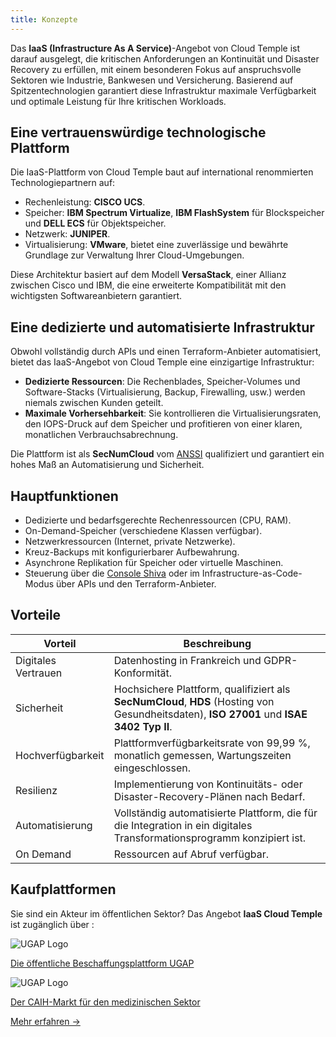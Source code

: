 ```yaml
---
title: Konzepte
---
```


Das __IaaS (Infrastructure As A Service)__-Angebot von Cloud Temple ist darauf ausgelegt, die kritischen Anforderungen an Kontinuität und Disaster Recovery zu erfüllen, mit einem besonderen Fokus auf anspruchsvolle Sektoren wie Industrie, Bankwesen und Versicherung. Basierend auf Spitzentechnologien garantiert diese Infrastruktur maximale Verfügbarkeit und optimale Leistung für Ihre kritischen Workloads.

## Eine vertrauenswürdige technologische Plattform

Die IaaS-Plattform von Cloud Temple baut auf international renommierten Technologiepartnern auf:

- Rechenleistung: **CISCO UCS**.
- Speicher: **IBM Spectrum Virtualize**, **IBM FlashSystem** für Blockspeicher und **DELL ECS** für Objektspeicher.
- Netzwerk: **JUNIPER**.
- Virtualisierung: **VMware**, bietet eine zuverlässige und bewährte Grundlage zur Verwaltung Ihrer Cloud-Umgebungen.

Diese Architektur basiert auf dem Modell **VersaStack**, einer Allianz zwischen Cisco und IBM, die eine erweiterte Kompatibilität mit den wichtigsten Softwareanbietern garantiert.

## Eine dedizierte und automatisierte Infrastruktur

Obwohl vollständig durch APIs und einen Terraform-Anbieter automatisiert, bietet das IaaS-Angebot von Cloud Temple eine einzigartige Infrastruktur:

- **Dedizierte Ressourcen**: Die Rechenblades, Speicher-Volumes und Software-Stacks (Virtualisierung, Backup, Firewalling, usw.) werden niemals zwischen Kunden geteilt.
- **Maximale Vorhersehbarkeit**: Sie kontrollieren die Virtualisierungsraten, den IOPS-Druck auf dem Speicher und profitieren von einer klaren, monatlichen Verbrauchsabrechnung.

Die Plattform ist als **SecNumCloud** vom [ANSSI](https://www.ssi.gouv.fr/) qualifiziert und garantiert ein hohes Maß an Automatisierung und Sicherheit.

## Hauptfunktionen

- Dedizierte und bedarfsgerechte Rechenressourcen (CPU, RAM).
- On-Demand-Speicher (verschiedene Klassen verfügbar).
- Netzwerkressourcen (Internet, private Netzwerke).
- Kreuz-Backups mit konfigurierbarer Aufbewahrung.
- Asynchrone Replikation für Speicher oder virtuelle Maschinen.
- Steuerung über die [Console Shiva](../console/console.md) oder im Infrastructure-as-Code-Modus über APIs und den Terraform-Anbieter.

## Vorteile

| Vorteil            | Beschreibung                                                                                                                          |   
|--------------------|---------------------------------------------------------------------------------------------------------------------------------------|
| Digitales Vertrauen| Datenhosting in Frankreich und GDPR-Konformität.                                                                                      |   
| Sicherheit         | Hochsichere Plattform, qualifiziert als **SecNumCloud**, **HDS** (Hosting von Gesundheitsdaten), **ISO 27001** und **ISAE 3402 Typ II**.|  
| Hochverfügbarkeit  | Plattformverfügbarkeitsrate von 99,99 %, monatlich gemessen, Wartungszeiten eingeschlossen.                                            |   
| Resilienz          | Implementierung von Kontinuitäts- oder Disaster-Recovery-Plänen nach Bedarf.                                                           |
| Automatisierung    | Vollständig automatisierte Plattform, die für die Integration in ein digitales Transformationsprogramm konzipiert ist.                  |
| On Demand          | Ressourcen auf Abruf verfügbar.                                                                                                       |

## Kaufplattformen

<div class="purchase-platforms">
  <p>Sie sind ein Akteur im öffentlichen Sektor? Das Angebot <strong>IaaS Cloud Temple</strong> ist zugänglich über :</p>
  
  <div class="platform-card">
    <img src="https://www.medgest.fr/wp-content/uploads/sites/2/2021/09/nouveau-logo-ugap-2021.png" alt="UGAP Logo" class="platform-logo" />
    <p>
      <a href="https://cloudtour.capgemini.fr/partenaires/cloud-temple" target="_blank" rel="noopener noreferrer">
        Die öffentliche Beschaffungsplattform UGAP
      </a>
    </p>
  </div>
  
  <div class="platform-card">
      <img src="https://i0.wp.com/www.activus-software.fr/wp-content/uploads/2022/09/20221212-GRP-CAIH-BC.png?fit=1300%2C827&ssl=1" alt="UGAP Logo" class="platform-logo" />
    <p>
      <a href="https://www.caih-sante.org" target="_blank" rel="noopener noreferrer">
        Der CAIH-Markt für den medizinischen Sektor
      </a>
    </p>
  </div>

  <a href="https://www.cloud-temple.com/cloud-souverain-disponible-via-lugap/" target="_blank" rel="noopener noreferrer" class="learn-more-link">
    Mehr erfahren &rarr;
  </a>
</div>